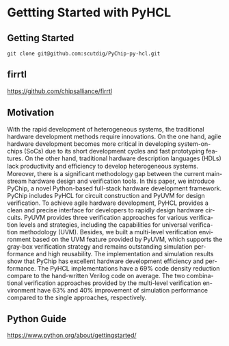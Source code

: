# Gettting Started with PyHCL


## Getting Started
```shell
git clone git@github.com:scutdig/PyChip-py-hcl.git
```

## firrtl
https://github.com/chipsalliance/firrtl

## Motivation

With the rapid development of heterogeneous systems, the traditional hardware development methods require innovations. On the one hand, agile hardware development becomes more critical in developing system-on-chips (SoCs) due to its short development cycles and fast prototyping fea-tures. On the other hand, traditional hardware description languages (HDLs) lack productivity and efﬁciency to develop heterogeneous systems. Moreover, there is a significant methodology gap between the current main-stream hardware design and verification tools. In this paper, we introduce PyChip, a novel Python-based full-stack hardware development framework. PyChip includes PyHCL for circuit construction and PyUVM for design verification. To achieve agile hardware development, PyHCL provides a clean and precise interface for developers to rapidly design hardware cir-cuits. PyUVM provides three verification approaches for various verifica-tion levels and strategies, including the capabilities for universal verifica-tion methodology (UVM). Besides, we built a multi-level verification envi-ronment based on the UVM feature provided by PyUVM, which supports the gray-box verification strategy and remains outstanding simulation per-formance and high reusability. The implementation and simulation results show that PyChip has excellent hardware development efficiency and per-formance. The PyHCL implementations have a 69% code density reduction compare to the hand-written Verilog code on average. The two combina-tional verification approaches provided by the multi-level verification en-vironment have 63% and 40% improvement of simulation performance compared to the single approaches, respectively.

## Python Guide
https://www.python.org/about/gettingstarted/










